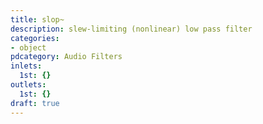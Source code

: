 ```yaml
---
title: slop~
description: slew-limiting (nonlinear) low pass filter
categories:
- object
pdcategory: Audio Filters
inlets:
  1st: {}
outlets:
  1st: {}
draft: true
---
```



